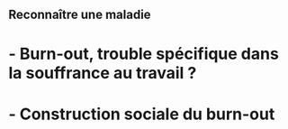 ## Reconnaître une maladie

# - Burn-out, trouble spécifique dans la souffrance au travail ? 
 
# - Construction sociale du burn-out 



